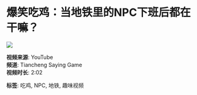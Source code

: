 # 爆笑吃鸡：当地铁里的NPC下班后都在干嘛？

![](https://i.ytimg.com/an/geU9KGEyY1zQJa5dD2n6WA/featured_channel.jpg?v=5fd0915e)

**视频来源**: YouTube  
**频道**: Tiancheng Saying Game  
**视频时长**: 2:02  

**标签**: 吃鸡, NPC, 地铁, 趣味视频